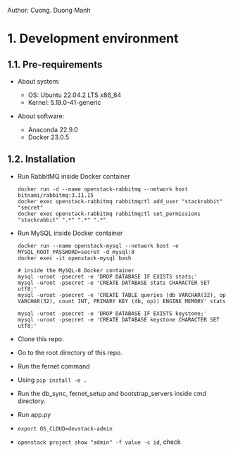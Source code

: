 Author: Cuong. Duong Manh


# 1. Development environment
## 1.1. Pre-requirements
* About system:
  * OS: Ubuntu 22.04.2 LTS x86_64
  * Kernel: 5.19.0-41-generic

* About software:
  * Anaconda 22.9.0
  * Docker 23.0.5
## 1.2. Installation
* Run RabbitMQ inside Docker container
  ```bash=
  docker run -d --name openstack-rabbitmq --network host bitnami/rabbitmq:3.11.15
  docker exec openstack-rabbitmq rabbitmqctl add_user "stackrabbit" "secret"
  docker exec openstack-rabbitmq rabbitmqctl set_permissions "stackrabbit" ".*" ".*" ".*"
  ```

* Run MySQL inside Docker container
  ```bash=
  docker run --name openstack-mysql --network host -e MYSQL_ROOT_PASSWORD=secret -d mysql:8
  docker exec -it openstack-mysql bash
  
  # inside the MySQL-8 Docker container
  mysql -uroot -psecret -e 'DROP DATABASE IF EXISTS stats;'
  mysql -uroot -psecret -e 'CREATE DATABASE stats CHARACTER SET utf8;'
  mysql -uroot -psecret -e 'CREATE TABLE queries (db VARCHAR(32), op VARCHAR(32), count INT, PRIMARY KEY (db, op)) ENGINE MEMORY' stats
  
  mysql -uroot -psecret -e 'DROP DATABASE IF EXISTS keystone;'
  mysql -uroot -psecret -e 'CREATE DATABASE keystone CHARACTER SET utf8;'
  ```

* Clone this repo.
* Go to the root directory of this repo.
* Run the fernet command
* Using `pip install -e .`
* Run the db_sync, fernet_setup and bootstrap_servers inside cmd directory.
* Run app.py
* `export OS_CLOUD=devstack-admin`
* `openstack project show "admin" -f value -c id`, check